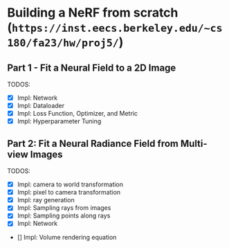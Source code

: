 # Building a NeRF from scratch (`https://inst.eecs.berkeley.edu/~cs180/fa23/hw/proj5/`)

## Part 1 - Fit a Neural Field to a 2D Image

TODOS:

- [x] Impl: Network
- [x] Impl: Dataloader
- [x] Impl: Loss Function, Optimizer, and Metric
- [x] Impl: Hyperparameter Tuning

## Part 2: Fit a Neural Radiance Field from Multi-view Images

TODOS:

- [x] Impl: camera to world transformation
- [x] Impl: pixel to camera transformation
- [x] Impl: ray generation
- [x] Impl: Sampling rays from images
- [x] Impl: Sampling points along rays
- [x] Impl: Network
- [] Impl: Volume rendering equation
